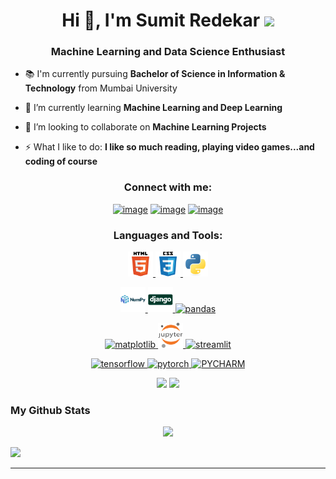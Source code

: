 <h1 align="center">Hi 👋, I'm Sumit Redekar <img height="40" src="https://emoji.gg/assets/emoji/6316-gnomehi.gif"></h1>
<h3 align="center">Machine Learning and Data Science Enthusiast</h3>



- 📚 I'm currently pursuing **Bachelor of Science in Information & Technology** from Mumbai University

- 🌱 I’m currently learning **Machine Learning and Deep Learning**

- 👯 I’m looking to collaborate on **Machine Learning Projects**

- ⚡ What I like to do: **I like so much reading, playing video games...and coding of course**

<h3 align="center">Connect with me:</h3>
<div align="center">

[![image](https://img.shields.io/badge/LinkedIn-0077B5?style=for-the-badge&logo=linkedin&logoColor=white)](https://www.linkedin.com/in/sumit-redekar-101817205/)
[![image](https://img.shields.io/badge/Instagram-E4405F?style=for-the-badge&logo=instagram&logoColor=white)](https://www.instagram.com/summittttttt/)
[![image](https://img.shields.io/badge/Gmail-D14836?style=for-the-badge&logo=gmail&logoColor=white)](mailto:sumitredekar15@gmail.com)
  
</div>

<h3 align="center">Languages and Tools:</h3>

<p align="center"> 
  <a href="https://www.w3.org/html/" target="_blank"> 
    <img src="https://raw.githubusercontent.com/devicons/devicon/master/icons/html5/html5-original-wordmark.svg" alt="html5" width="40" height="40"/> 
  </a>
  <a href="https://www.w3schools.com/css/" target="_blank"> 
    <img src="https://raw.githubusercontent.com/devicons/devicon/master/icons/css3/css3-original-wordmark.svg" alt="css3" width="40" height="40"/> 
  </a> 
  <a href="https://www.python.org" target="_blank"> 
    <img src="https://raw.githubusercontent.com/devicons/devicon/master/icons/python/python-original.svg" alt="python" width="40" height="40"/> 
  </a>
 </p>
 <p align='center'>
  <a href="https://numpy.org/" target="_blank"> 
    <img src="https://github.com/devicons/devicon/blob/master/icons/numpy/numpy-original-wordmark.svg" alt="numpy" width="40" height="40"/> 
  </a>
  <a href="https://www.djangoproject.com/" target="_blank"> 
    <img src="https://github.com/devicons/devicon/blob/master/icons/django/django-plain.svg" alt="django" width="40" height="40"/> 
  </a> 
  <a href="https://pandas.pydata.org/" target="_blank"> 
    <img src="https://upload.wikimedia.org/wikipedia/commons/e/ed/Pandas_logo.svg" alt="pandas" width="40" height="40"/>
  </a>
</p>
<p align='center'>
  <a href="https://matplotlib.org/stable/index.html" target="_blank"> 
    <img src="https://upload.wikimedia.org/wikipedia/commons/8/84/Matplotlib_icon.svg" alt="matplotlib" width="40" height="40"/>
  </a>
  <a href="https://jupyter.org/" target="_blank"> 
    <img src="https://github.com/devicons/devicon/blob/master/icons/jupyter/jupyter-original-wordmark.svg" alt="jupyter" width="40" height="40"/> 
  </a>
  <a href="https://streamlit.io/" target="_blank"> 
    <img src="https://streamlit.io/images/brand/streamlit-logo-primary-colormark-darktext.svg" alt="streamlit" width="40" height="40"/>
  </a>
</p>
<p align="center">  
  <a href="https://www.tensorflow.org/" target="_blank"> 
    <img src="https://upload.wikimedia.org/wikipedia/commons/2/2d/Tensorflow_logo.svg" alt="tensorflow" width="40" height="40"/>
  </a>
  <a href="https://pytorch.org/" target="_blank"> 
    <img src="https://upload.wikimedia.org/wikipedia/commons/c/c6/PyTorch_logo_black.svg" alt="pytorch" width="80" height="40"/>
  </a>
  <a href="https://scikit-learn.org/stable/index.html" target="_blank"> 
    <img src="https://upload.wikimedia.org/wikipedia/commons/0/05/Scikit_learn_logo_small.svg" alt="PYCHARM" width="40" height="40"/>
  </a>
</p>

<p align= "center">
  <img height= "150" src="https://github-readme-stats.vercel.app/api?username=sumittttttt&theme=react&show_icons=true&include_all_commits=true" />
  <img height= "150" src="https://github-readme-stats.vercel.app/api/top-langs/?username=sumittttttt&theme=react&layout=compact" />
</p>

<h3>My Github Stats </h3>

<p align='center'><img src="http://github-readme-streak-stats.herokuapp.com?user=sumittttttt&theme=onedark">
  
![](https://komarev.com/ghpvc/?username=your-github-username&color=green)



------
